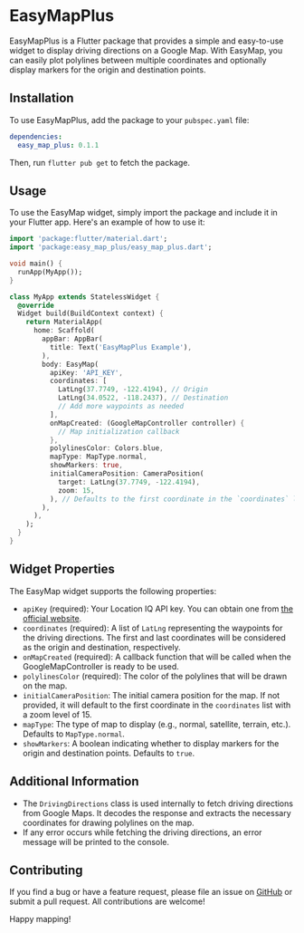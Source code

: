 # EasyMapPlus

EasyMapPlus is a Flutter package that provides a simple and easy-to-use widget to display driving directions on a Google Map. With EasyMap, you can easily plot polylines between multiple coordinates and optionally display markers for the origin and destination points.

## Installation

To use EasyMapPlus, add the package to your `pubspec.yaml` file:

```yaml
dependencies:
  easy_map_plus: 0.1.1
```

Then, run `flutter pub get` to fetch the package.

## Usage

To use the EasyMap widget, simply import the package and include it in your Flutter app. Here's an example of how to use it:

```dart
import 'package:flutter/material.dart';
import 'package:easy_map_plus/easy_map_plus.dart';

void main() {
  runApp(MyApp());
}

class MyApp extends StatelessWidget {
  @override
  Widget build(BuildContext context) {
    return MaterialApp(
      home: Scaffold(
        appBar: AppBar(
          title: Text('EasyMapPlus Example'),
        ),
        body: EasyMap(
          apiKey: 'API_KEY',
          coordinates: [
            LatLng(37.7749, -122.4194), // Origin
            LatLng(34.0522, -118.2437), // Destination
            // Add more waypoints as needed
          ],
          onMapCreated: (GoogleMapController controller) {
            // Map initialization callback
          },
          polylinesColor: Colors.blue,
          mapType: MapType.normal,
          showMarkers: true,
          initialCameraPosition: CameraPosition(
            target: LatLng(37.7749, -122.4194),
            zoom: 15,
          ), // Defaults to the first coordinate in the `coordinates` list if not provided
        ),
      ),
    );
  }
}
```

## Widget Properties

The EasyMap widget supports the following properties:

- `apiKey` (required): Your Location IQ API key. You can obtain one from [the official website](https://us1.locationiq.com/).
- `coordinates` (required): A list of `LatLng` representing the waypoints for the driving directions. The first and last coordinates will be considered as the origin and destination, respectively.
- `onMapCreated` (required): A callback function that will be called when the GoogleMapController is ready to be used.
- `polylinesColor` (required): The color of the polylines that will be drawn on the map.
- `initialCameraPosition`: The initial camera position for the map. If not provided, it will default to the first coordinate in the `coordinates` list with a zoom level of 15.
- `mapType`: The type of map to display (e.g., normal, satellite, terrain, etc.). Defaults to `MapType.normal`.
- `showMarkers`: A boolean indicating whether to display markers for the origin and destination points. Defaults to `true`.

## Additional Information

- The `DrivingDirections` class is used internally to fetch driving directions from Google Maps. It decodes the response and extracts the necessary coordinates for drawing polylines on the map.
- If any error occurs while fetching the driving directions, an error message will be printed to the console.

## Contributing

If you find a bug or have a feature request, please file an issue on [GitHub](https://github.com/D3R50N/easy_maps_plus) or submit a pull request. All contributions are welcome!

Happy mapping!
